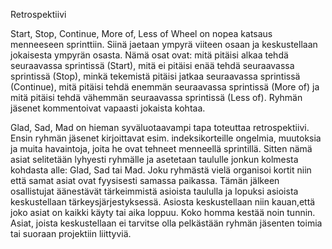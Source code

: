 Retrospektiivi

Start, Stop, Continue, More of, Less of Wheel on nopea katsaus menneeseen 
sprinttiin. Siinä jaetaan ympyrä viiteen osaan ja keskustellaan jokaisesta 
ympyrän osasta. Nämä osat ovat: mitä pitäisi alkaa tehdä seuraavassa 
sprintissä (Start), mitä ei pitäisi enää tehdä seuraavassa sprintissä 
(Stop), minkä tekemistä pitäisi jatkaa seuraavassa sprintissä (Continue), 
mitä pitäisi tehdä enemmän seuraavassa sprintissä (More of) ja mitä pitäisi
tehdä vähemmän seuraavassa sprintissä (Less of). Ryhmän jäsenet kommentoivat 
vapaasti jokaista kohtaa.

Glad, Sad, Mad on hieman syväluotaavampi tapa toteuttaa retrospektiivi. 
Ensin ryhmän jäsenet kirjoittavat esim. indeksikorteille ongelmia, muutoksia 
ja muita havaintoja, joita he ovat tehneet menneellä sprintillä. Sitten nämä 
asiat selitetään lyhyesti ryhmälle ja asetetaan taululle jonkun kolmesta 
kohdasta alle: Glad, Sad tai Mad. Joku ryhmästä vielä organisoi kortit niin
että samat asiat ovat fyysisesti samassa paikassa. Tämän jälkeen osallistujat 
äänestävät tärkeimmistä asioista taululla ja lopuksi asioista keskustellaan 
tärkeysjärjestyksessä. Asiosta keskustellaan niin kauan,että joko asiat on 
kaikki käyty tai aika loppuu. Koko homma kestää noin tunnin. Asiat, joista
keskustellaan ei tarvitse olla pelkästään ryhmän jäsenten toimia tai suoraan
projektiin liittyviä.
